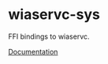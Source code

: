 # wiaservc-sys #
FFI bindings to wiaservc.

[Documentation](https://retep998.github.io/doc/wiaservc-sys/)
